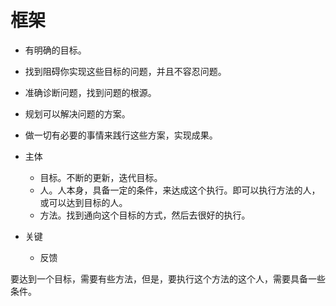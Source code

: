 # 框架


- 有明确的目标。
- 找到阻碍你实现这些目标的问题，并且不容忍问题。
- 准确诊断问题，找到问题的根源。
- 规划可以解决问题的方案。
- 做一切有必要的事情来践行这些方案，实现成果。






- 主体
  - 目标。不断的更新，迭代目标。
  - 人。人本身，具备一定的条件，来达成这个执行。即可以执行方法的人，或可以达到目标的人。
  - 方法。找到通向这个目标的方式，然后去很好的执行。
- 关键
  - 反馈



要达到一个目标，需要有些方法，但是，要执行这个方法的这个人，需要具备一些条件。
